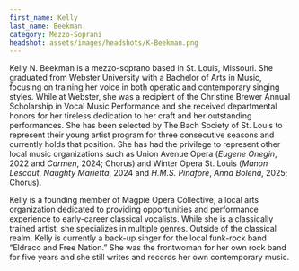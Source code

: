 ```yaml
---
first_name: Kelly
last_name: Beekman
category: Mezzo-Soprani
headshot: assets/images/headshots/K-Beekman.png
---
```


Kelly N. Beekman is a mezzo-soprano based in St. Louis, Missouri. She graduated from Webster University with a Bachelor of Arts in Music, focusing on training her voice in both operatic and contemporary singing styles. While at Webster, she was a recipient of the Christine Brewer Annual Scholarship in Vocal Music Performance and she received departmental honors for her tireless dedication to her craft and her outstanding performances. She has been selected by The Bach Society of St. Louis to represent their young artist program for three consecutive seasons and currently holds that position. She has had the privilege to represent other local music organizations such as Union Avenue Opera (*Eugene Onegin*, 2022 and *Carmen*, 2024; Chorus) and Winter Opera St. Louis (*Manon Lescaut*, *Naughty Marietta*, 2024 and *H.M.S. Pinafore*, *Anna Bolena*, 2025; Chorus). 

Kelly is a founding member of Magpie Opera Collective, a local arts organization dedicated to providing opportunities and performance experience to early-career classical vocalists. While she is a classically trained artist, she specializes in multiple genres. Outside of the classical realm, Kelly is currently a back-up singer for the local funk-rock band “Eldraco and Free Nation.” She was the frontwoman for her own rock band for five years and she still writes and records her own contemporary music.
